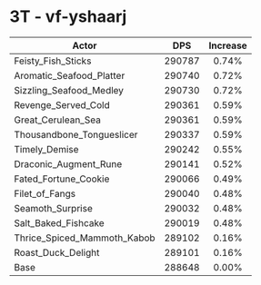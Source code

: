 # 3T - vf-yshaarj
| Actor | DPS | Increase |
|---|:---:|:---:|
|Feisty_Fish_Sticks|290787|0.74%|
|Aromatic_Seafood_Platter|290740|0.72%|
|Sizzling_Seafood_Medley|290730|0.72%|
|Revenge_Served_Cold|290361|0.59%|
|Great_Cerulean_Sea|290361|0.59%|
|Thousandbone_Tongueslicer|290337|0.59%|
|Timely_Demise|290242|0.55%|
|Draconic_Augment_Rune|290141|0.52%|
|Fated_Fortune_Cookie|290066|0.49%|
|Filet_of_Fangs|290040|0.48%|
|Seamoth_Surprise|290032|0.48%|
|Salt_Baked_Fishcake|290019|0.48%|
|Thrice_Spiced_Mammoth_Kabob|289102|0.16%|
|Roast_Duck_Delight|289101|0.16%|
|Base|288648|0.00%|
